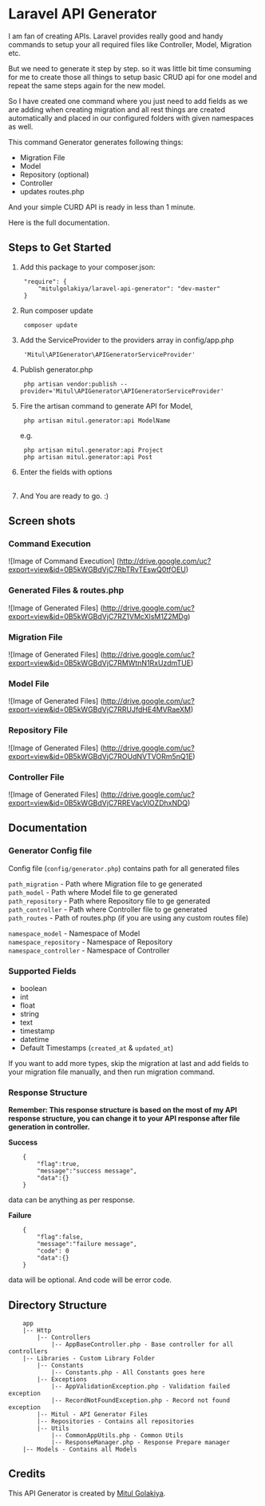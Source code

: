 Laravel API Generator
=======================

I am fan of creating APIs. Laravel provides really good and handy commands to setup your all required files like Controller, Model, Migration etc.

But we need to generate it step by step. so it was little bit time consuming for me to create those all things to setup basic CRUD api for one model and repeat the same steps again for the new model.

So I have created one command where you just need to add fields as we are adding when creating migration and all rest things are created automatically and placed in our configured folders with given namespaces as well.

This command Generator generates following things:
  - Migration File
  - Model
  - Repository (optional)
  - Controller
  - updates routes.php

And your simple CURD API is ready in less than 1 minute.

Here is the full documentation.

Steps to Get Started
----------------------

1. Add this package to your composer.json:
  
        "require": {
            "mitulgolakiya/laravel-api-generator": "dev-master"
        }
  
2. Run composer update

        composer update
    
3. Add the ServiceProvider to the providers array in config/app.php

        'Mitul\APIGenerator\APIGeneratorServiceProvider'

4. Publish generator.php

        php artisan vendor:publish --provider='Mitul\APIGenerator\APIGeneratorServiceProvider'

5. Fire the artisan command to generate API for Model,

        php artisan mitul.generator:api ModelName
        
    e.g.
    
        php artisan mitul.generator:api Project
        php artisan mitul.generator:api Post
 
6. Enter the fields with options<br><br>

7. And You are ready to go. :)


Screen shots
------------

### Command Execution
![Image of Command Execution]
(http://drive.google.com/uc?export=view&id=0B5kWGBdVjC7RbTRvTEswQ0tfOEU)

### Generated Files & routes.php
![Image of Generated Files]
(http://drive.google.com/uc?export=view&id=0B5kWGBdVjC7RZ1VMcXlsM1Z2MDg)

### Migration File
![Image of Generated Files]
(http://drive.google.com/uc?export=view&id=0B5kWGBdVjC7RMWtnN1RxUzdmTUE)

### Model File
![Image of Generated Files]
(http://drive.google.com/uc?export=view&id=0B5kWGBdVjC7RRUJfdHE4MVRaeXM)

### Repository File
![Image of Generated Files]
(http://drive.google.com/uc?export=view&id=0B5kWGBdVjC7ROUdNVTVORm5nQ1E)

### Controller File
![Image of Generated Files]
(http://drive.google.com/uc?export=view&id=0B5kWGBdVjC7RREVacVlOZDhxNDQ)


Documentation
--------------

### Generator Config file

Config file (```config/generator.php```) contains path for all generated files

```path_migration``` - Path where Migration file to ge generated<br>
```path_model``` - Path where Model file to ge generated<br>
```path_repository``` - Path where Repository file to ge generated<br>
```path_controller``` - Path where Controller file to ge generated<br>
```path_routes``` - Path of routes.php (if you are using any custom routes file)<br>

```namespace_model``` - Namespace of Model<br>
```namespace_repository``` - Namespace of Repository<br>
```namespace_controller``` - Namespace of Controller<br>


### Supported Fields

 * boolean
 * int
 * float
 * string
 * text
 * timestamp
 * datetime
 * Default Timestamps (```created_at``` & ```updated_at```)
 
If you want to add more types, skip the migration at last and add fields to your migration file manually, and then run migration command. 

### Response Structure
 
**Remember: This response structure is based on the most of my API response structure, you can change it to your API response after file generation in controller.**
 
**Success**


        {
            "flag":true,
            "message":"success message",
            "data":{}
        }


data can be anything as per response.

**Failure**

        {
            "flag":false,
            "message":"failure message",
            "code": 0
            "data":{}
        }

data will be optional. And code will be error code.


Directory Structure
--------------------


        app
        |-- Http
            |-- Controllers
                |-- AppBaseController.php - Base controller for all controllers
        |-- Libraries - Custom Library Folder
            |-- Constants
                |-- Constants.php - All Constants goes here
            |-- Exceptions
                |-- AppValidationException.php - Validation failed exception
                |-- RecordNotFoundException.php - Record not found exception
            |-- Mitul - API Generator Files
            |-- Repositories - Contains all repositories
            |-- Utils
                |-- CommonAppUtils.php - Common Utils
                |-- ResponseManager.php - Response Prepare manager
        |-- Models - Contains all Models

Credits
--------

This API Generator is created by [Mitul Golakiya](https://github.com/mitulgolakiya).